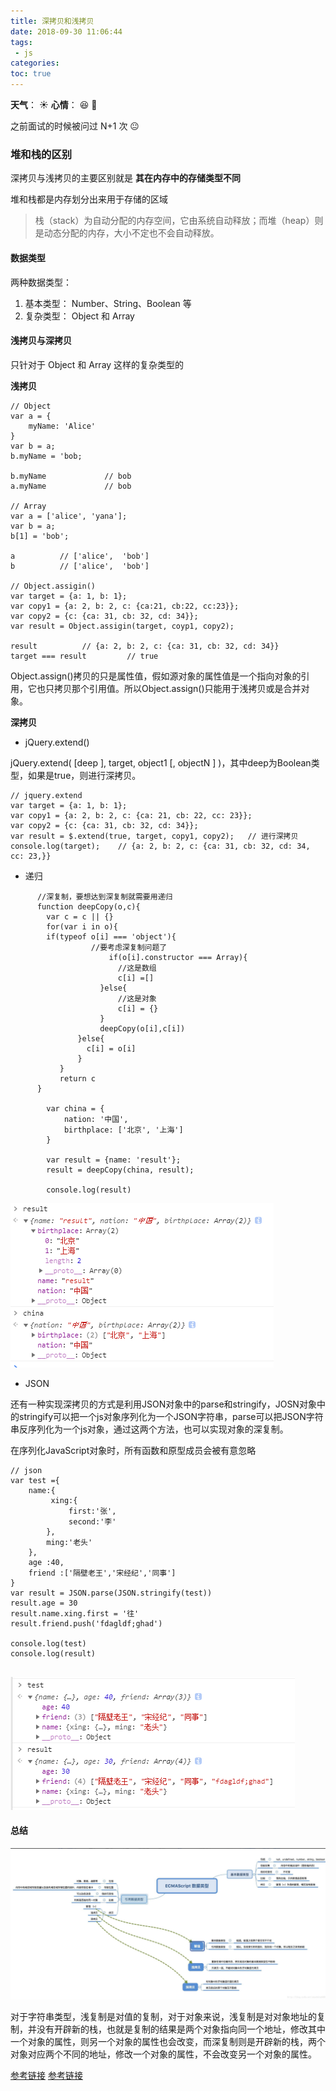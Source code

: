 ```yaml
---
title: 深拷贝和浅拷贝
date: 2018-09-30 11:06:44
tags:
 - js
categories:
toc: true
---
```


**天气**： :sunny:
**心情**： :laughing: :train:

之前面试的时候被问过 N+1 次 :neutral_face:

<!--more-->

### 堆和栈的区别

深拷贝与浅拷贝的主要区别就是 **其在内存中的存储类型不同**

堆和栈都是内存划分出来用于存储的区域

>栈（stack）为自动分配的内存空间，它由系统自动释放；而堆（heap）则是动态分配的内存，大小不定也不会自动释放。

#### 数据类型

两种数据类型：
1. 基本类型： Number、String、Boolean 等
2. 复杂类型： Object 和 Array

#### 浅拷贝与深拷贝

只针对于 Object 和 Array 这样的复杂类型的

**浅拷贝**

```
// Object
var a = {
    myName: 'Alice'
}
var b = a;
b.myName = 'bob;

b.myName             // bob
a.myName             // bob

// Array
var a = ['alice', 'yana'];
var b = a;
b[1] = 'bob';

a          // ['alice',  'bob']
b          // ['alice',  'bob']

// Object.assigin()
var target = {a: 1, b: 1};
var copy1 = {a: 2, b: 2, c: {ca:21, cb:22, cc:23}};
var copy2 = {c: {ca: 31, cb: 32, cd: 34}};
var result = Object.assigin(target, coyp1, copy2);

result          // {a: 2, b: 2, c: {ca: 31, cb: 32, cd: 34}}
target === result         // true
```

Object.assign()拷贝的只是属性值，假如源对象的属性值是一个指向对象的引用，它也只拷贝那个引用值。所以Object.assign()只能用于浅拷贝或是合并对象。

**深拷贝**

+ jQuery.extend()

jQuery.extend( [deep ], target, object1 [, objectN ] )，其中deep为Boolean类型，如果是true，则进行深拷贝。

```
// jquery.extend
var target = {a: 1, b: 1};
var copy1 = {a: 2, b: 2, c: {ca: 21, cb: 22, cc: 23}};
var copy2 = {c: {ca: 31, cb: 32, cd: 34}};
var result = $.extend(true, target, copy1, copy2);   // 进行深拷贝
console.log(target);    // {a: 2, b: 2, c: {ca: 31, cb: 32, cd: 34, cc: 23,}}
```

+ 递归

```
      //深复制，要想达到深复制就需要用递归
	  function deepCopy(o,c){
	    var c = c || {}
	    for(var i in o){
	    if(typeof o[i] === 'object'){
	  	   	   	  //要考虑深复制问题了
                      if(o[i].constructor === Array){
                    	//这是数组
                    	c[i] =[]
                    }else{
                    	//这是对象
                    	c[i] = {}
                    }
                    deepCopy(o[i],c[i])
	  	   	   }else{
	  	   	   	 c[i] = o[i]
	  	   	   }
	  	   }
	  	   return c
	  }

        var china = {
            nation: '中国',
            birthplace: ['北京', '上海']
        }

        var result = {name: 'result'};
        result = deepCopy(china, result);

        console.log(result)

```

![](/photo/js拷贝/1.png)

+ JSON

还有一种实现深拷贝的方式是利用JSON对象中的parse和stringify，JOSN对象中的stringify可以把一个js对象序列化为一个JSON字符串，parse可以把JSON字符串反序列化为一个js对象，通过这两个方法，也可以实现对象的深复制。

在序列化JavaScript对象时，所有函数和原型成员会被有意忽略

```
// json
var test ={
	name:{
	  	 xing:{
	  	     first:'张',
	  	     second:'李'
	  	},
	  	ming:'老头'
	},
	age :40,
	friend :['隔壁老王','宋经纪','同事']
}
var result = JSON.parse(JSON.stringify(test))
result.age = 30
result.name.xing.first = '往'
result.friend.push('fdagldf;ghad')

console.log(test)
console.log(result)


```

![](/photo/js拷贝/2.png)

#### 总结

![](/photo/js拷贝/思维导图.png)

对于字符串类型，浅复制是对值的复制，对于对象来说，浅复制是对对象地址的复制，并没有开辟新的栈，也就是复制的结果是两个对象指向同一个地址，修改其中一个对象的属性，则另一个对象的属性也会改变，而深复制则是开辟新的栈，两个对象对应两个不同的地址，修改一个对象的属性，不会改变另一个对象的属性。

[参考链接](https://juejin.im/post/59ac1c4ef265da248e75892b)
[参考链接](https://www.zhihu.com/question/23031215)

